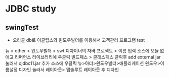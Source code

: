 # JDBC study

## swingTest
- 오라클 db로 이클립스와 윈도우빌더를 이용해서  고객관리 프로그램 test

뉴 > other > 윈도우빌더 > swt 디자이너의 자바 프로젝트 > 이름 입력
소스에 모듈 없애고 리퍼런스 라이브러리에 우클릭 빌드패스 > 클래스패스 클릭후 add external jar 눌러서 ojdbc11.jar 추가
소스에 우클릭 뉴>아더>윈도우빌더>애플리케이션 윈도우>이름설정
디자인 눌러서 레이아웃> 앱솔루트 레이아웃 후 디자인